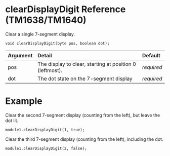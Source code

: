 # clearDisplayDigit Reference (TM1638/TM1640) #

Clear a single 7-segment display.

```
void clearDisplayDigit(byte pos, boolean dot);
```

| Argument | Detail | Default |
|:---------|:-------|:--------|
| pos | The display to clear, starting at position 0 (leftmost). | _required_ |
| dot | The dot state on the 7-segment display | _required_ |

# Example #

Clear the second 7-segment display (counting from the left), but leave the dot lit.
```
module1.clearDisplayDigit(1, true);
```

Clear the third 7-segment display (counting from the left), including the dot.
```
module1.clearDisplayDigit(2, false);
```